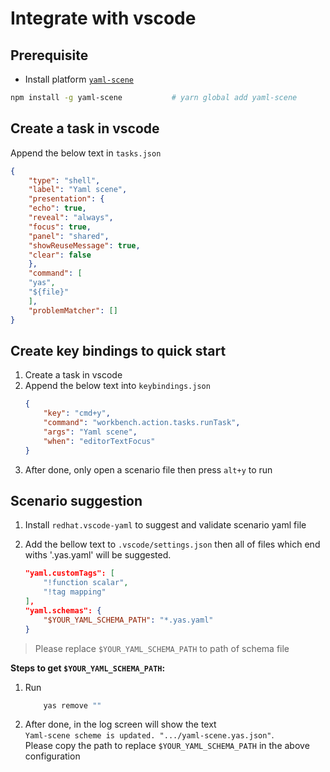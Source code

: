 # Integrate with vscode

## Prerequisite
- Install platform [`yaml-scene`](https://www.npmjs.com/package/yaml-scene)
```sh
npm install -g yaml-scene           # yarn global add yaml-scene
```

## Create a task in vscode
Append the below text in `tasks.json`

```json
{
    "type": "shell",
    "label": "Yaml scene",
    "presentation": {
    "echo": true,
    "reveal": "always",
    "focus": true,
    "panel": "shared",
    "showReuseMessage": true,
    "clear": false
    },
    "command": [
    "yas",
    "${file}"
    ],
    "problemMatcher": []
}
```

## Create key bindings to quick start
1. Create a task in vscode
2. Append the below text into `keybindings.json`
    ```json
    {
        "key": "cmd+y",
        "command": "workbench.action.tasks.runTask",
        "args": "Yaml scene",
        "when": "editorTextFocus"
    }
    ```
3. After done, only open a scenario file then press `alt+y` to run

## Scenario suggestion

1. Install `redhat.vscode-yaml` to suggest and validate scenario yaml file

2. Add the bellow text to `.vscode/settings.json` then all of files which end withs '.yas.yaml' will be suggested.

    ```json
    "yaml.customTags": [
        "!function scalar",
        "!tag mapping"
    ],
    "yaml.schemas": {
        "$YOUR_YAML_SCHEMA_PATH": "*.yas.yaml"
    }
    ```

> Please replace `$YOUR_YAML_SCHEMA_PATH` to path of schema file  

**Steps to get `$YOUR_YAML_SCHEMA_PATH`:**
1. Run 
    ```sh 
        yas remove ""
    ```
2. After done, in the log screen will show the text   
`Yaml-scene scheme is updated. ".../yaml-scene.yas.json"`.  
Please copy the path to replace `$YOUR_YAML_SCHEMA_PATH` in the above configuration
